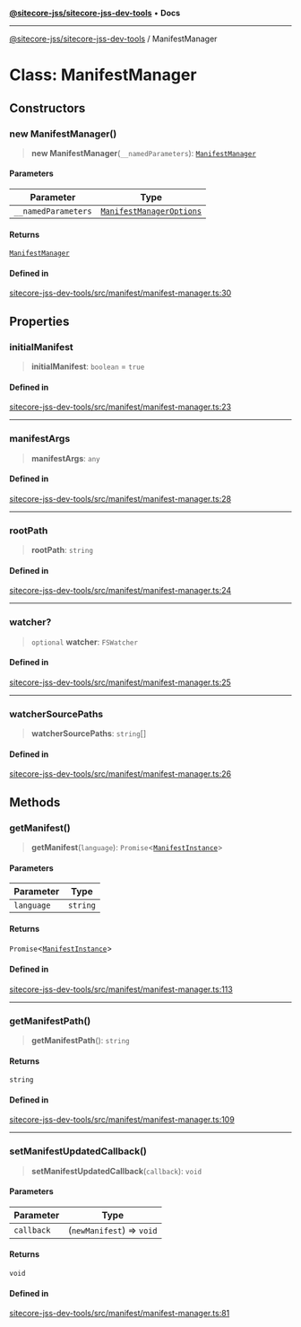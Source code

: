 [**@sitecore-jss/sitecore-jss-dev-tools**](../README.md) • **Docs**

***

[@sitecore-jss/sitecore-jss-dev-tools](../README.md) / ManifestManager

# Class: ManifestManager

## Constructors

### new ManifestManager()

> **new ManifestManager**(`__namedParameters`): [`ManifestManager`](ManifestManager.md)

#### Parameters

| Parameter | Type |
| ------ | ------ |
| `__namedParameters` | [`ManifestManagerOptions`](../interfaces/ManifestManagerOptions.md) |

#### Returns

[`ManifestManager`](ManifestManager.md)

#### Defined in

[sitecore-jss-dev-tools/src/manifest/manifest-manager.ts:30](https://github.com/Sitecore/jss/blob/dee092415f12bcdad68eb71976eb7c8871273c91/packages/sitecore-jss-dev-tools/src/manifest/manifest-manager.ts#L30)

## Properties

### initialManifest

> **initialManifest**: `boolean` = `true`

#### Defined in

[sitecore-jss-dev-tools/src/manifest/manifest-manager.ts:23](https://github.com/Sitecore/jss/blob/dee092415f12bcdad68eb71976eb7c8871273c91/packages/sitecore-jss-dev-tools/src/manifest/manifest-manager.ts#L23)

***

### manifestArgs

> **manifestArgs**: `any`

#### Defined in

[sitecore-jss-dev-tools/src/manifest/manifest-manager.ts:28](https://github.com/Sitecore/jss/blob/dee092415f12bcdad68eb71976eb7c8871273c91/packages/sitecore-jss-dev-tools/src/manifest/manifest-manager.ts#L28)

***

### rootPath

> **rootPath**: `string`

#### Defined in

[sitecore-jss-dev-tools/src/manifest/manifest-manager.ts:24](https://github.com/Sitecore/jss/blob/dee092415f12bcdad68eb71976eb7c8871273c91/packages/sitecore-jss-dev-tools/src/manifest/manifest-manager.ts#L24)

***

### watcher?

> `optional` **watcher**: `FSWatcher`

#### Defined in

[sitecore-jss-dev-tools/src/manifest/manifest-manager.ts:25](https://github.com/Sitecore/jss/blob/dee092415f12bcdad68eb71976eb7c8871273c91/packages/sitecore-jss-dev-tools/src/manifest/manifest-manager.ts#L25)

***

### watcherSourcePaths

> **watcherSourcePaths**: `string`[]

#### Defined in

[sitecore-jss-dev-tools/src/manifest/manifest-manager.ts:26](https://github.com/Sitecore/jss/blob/dee092415f12bcdad68eb71976eb7c8871273c91/packages/sitecore-jss-dev-tools/src/manifest/manifest-manager.ts#L26)

## Methods

### getManifest()

> **getManifest**(`language`): `Promise`\<[`ManifestInstance`](../interfaces/ManifestInstance.md)\>

#### Parameters

| Parameter | Type |
| ------ | ------ |
| `language` | `string` |

#### Returns

`Promise`\<[`ManifestInstance`](../interfaces/ManifestInstance.md)\>

#### Defined in

[sitecore-jss-dev-tools/src/manifest/manifest-manager.ts:113](https://github.com/Sitecore/jss/blob/dee092415f12bcdad68eb71976eb7c8871273c91/packages/sitecore-jss-dev-tools/src/manifest/manifest-manager.ts#L113)

***

### getManifestPath()

> **getManifestPath**(): `string`

#### Returns

`string`

#### Defined in

[sitecore-jss-dev-tools/src/manifest/manifest-manager.ts:109](https://github.com/Sitecore/jss/blob/dee092415f12bcdad68eb71976eb7c8871273c91/packages/sitecore-jss-dev-tools/src/manifest/manifest-manager.ts#L109)

***

### setManifestUpdatedCallback()

> **setManifestUpdatedCallback**(`callback`): `void`

#### Parameters

| Parameter | Type |
| ------ | ------ |
| `callback` | (`newManifest`) => `void` |

#### Returns

`void`

#### Defined in

[sitecore-jss-dev-tools/src/manifest/manifest-manager.ts:81](https://github.com/Sitecore/jss/blob/dee092415f12bcdad68eb71976eb7c8871273c91/packages/sitecore-jss-dev-tools/src/manifest/manifest-manager.ts#L81)
